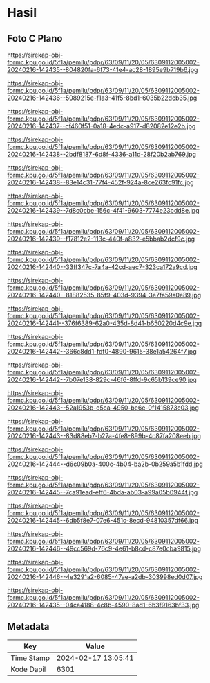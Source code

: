 # Hasil

## Foto C Plano

https://sirekap-obj-formc.kpu.go.id/5f1a/pemilu/pdpr/63/09/11/20/05/6309112005002-20240216-142435--804820fa-6f73-41e4-ac28-1895e9b719b6.jpg

https://sirekap-obj-formc.kpu.go.id/5f1a/pemilu/pdpr/63/09/11/20/05/6309112005002-20240216-142436--5089215e-f1a3-41f5-8bd1-6035b22dcb35.jpg

https://sirekap-obj-formc.kpu.go.id/5f1a/pemilu/pdpr/63/09/11/20/05/6309112005002-20240216-142437--cf460f51-0a18-4edc-a917-d82082e12e2b.jpg

https://sirekap-obj-formc.kpu.go.id/5f1a/pemilu/pdpr/63/09/11/20/05/6309112005002-20240216-142438--2bdf8187-6d8f-4336-a11d-28f20b2ab769.jpg

https://sirekap-obj-formc.kpu.go.id/5f1a/pemilu/pdpr/63/09/11/20/05/6309112005002-20240216-142438--83e14c31-77f4-452f-924a-8ce263fc91fc.jpg

https://sirekap-obj-formc.kpu.go.id/5f1a/pemilu/pdpr/63/09/11/20/05/6309112005002-20240216-142439--7d8c0cbe-156c-4f41-9603-7774e23bdd8e.jpg

https://sirekap-obj-formc.kpu.go.id/5f1a/pemilu/pdpr/63/09/11/20/05/6309112005002-20240216-142439--f17812e2-113c-440f-a832-e5bbab2dcf9c.jpg

https://sirekap-obj-formc.kpu.go.id/5f1a/pemilu/pdpr/63/09/11/20/05/6309112005002-20240216-142440--33ff347c-7a4a-42cd-aec7-323ca172a9cd.jpg

https://sirekap-obj-formc.kpu.go.id/5f1a/pemilu/pdpr/63/09/11/20/05/6309112005002-20240216-142440--81882535-85f9-403d-9394-3e7fa59a0e89.jpg

https://sirekap-obj-formc.kpu.go.id/5f1a/pemilu/pdpr/63/09/11/20/05/6309112005002-20240216-142441--376f6389-62a0-435d-8d41-b650220d4c9e.jpg

https://sirekap-obj-formc.kpu.go.id/5f1a/pemilu/pdpr/63/09/11/20/05/6309112005002-20240216-142442--366c8dd1-fdf0-4890-9615-38e1a54264f7.jpg

https://sirekap-obj-formc.kpu.go.id/5f1a/pemilu/pdpr/63/09/11/20/05/6309112005002-20240216-142442--7b07e138-829c-46f6-8ffd-9c65b139ce90.jpg

https://sirekap-obj-formc.kpu.go.id/5f1a/pemilu/pdpr/63/09/11/20/05/6309112005002-20240216-142443--52a1953b-e5ca-4950-be6e-0f1415873c03.jpg

https://sirekap-obj-formc.kpu.go.id/5f1a/pemilu/pdpr/63/09/11/20/05/6309112005002-20240216-142443--83d88eb7-b27a-4fe8-899b-4c87fa208eeb.jpg

https://sirekap-obj-formc.kpu.go.id/5f1a/pemilu/pdpr/63/09/11/20/05/6309112005002-20240216-142444--d6c09b0a-400c-4b04-ba2b-0b259a5b1fdd.jpg

https://sirekap-obj-formc.kpu.go.id/5f1a/pemilu/pdpr/63/09/11/20/05/6309112005002-20240216-142445--7ca91ead-eff6-4bda-ab03-a99a05b0944f.jpg

https://sirekap-obj-formc.kpu.go.id/5f1a/pemilu/pdpr/63/09/11/20/05/6309112005002-20240216-142445--6db5f8e7-07e6-451c-8ecd-94810357df66.jpg

https://sirekap-obj-formc.kpu.go.id/5f1a/pemilu/pdpr/63/09/11/20/05/6309112005002-20240216-142446--49cc569d-76c9-4e61-b8cd-c87e0cba9815.jpg

https://sirekap-obj-formc.kpu.go.id/5f1a/pemilu/pdpr/63/09/11/20/05/6309112005002-20240216-142446--4e3291a2-6085-47ae-a2db-303998ed0d07.jpg

https://sirekap-obj-formc.kpu.go.id/5f1a/pemilu/pdpr/63/09/11/20/05/6309112005002-20240216-142435--04ca4188-4c8b-4590-8ad1-6b3f9163bf33.jpg


## Metadata

| Key        | Value               |
| ---------- | ------------------- |
| Time Stamp | 2024-02-17 13:05:41 |
| Kode Dapil | 6301                |



